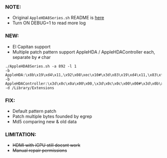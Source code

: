 ### NOTE:

* Original ```AppleHDA8Series.sh``` README is [here](https://github.com/Piker-Alpha/AppleHDA8Series.sh)
* Turn ON DEBUG=1 to read more log

### NEW:

- El Capitan support
- Multiple patch pattern support AppleHDA / AppleHDAController each, separate by ```#``` char

```
./AppleHDA8Series.sh -a 892 -l 1
-b AppleHDA:\x8b\x19\xd4\x11,\x92\x08\xec\x10#\x3d\x83\x19\xd4\x11,\x83\xf8\x00\x90\x90
-b AppleHDAController:\x3d\x0c\x0a\x00\x00,\x3d\x0c\x0c\x00\x00#\x3d\x0b\x0c\x00\x00,\x3d\x0c\x0c\x00\x00
-d /Library/Extensions
```

### FIX:

- Default pattern patch
- Patch multiple bytes founded by egrep
- Md5 comparing new & old data

### LIMITATION:

- ~~HDMI with iGPU still doesnt work~~
- ~~Manual repair permissions~~